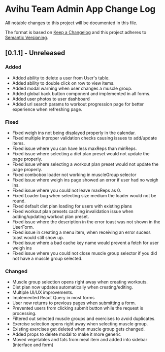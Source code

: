 # Avihu Team Admin App Change Log

All notable changes to this project will be documented in this file.

The format is based on [Keep a Changelog](http://keepachangelog.com/)
and this project adheres to [Semantic Versioning](http://semver.org/).

## [0.1.1] - Unreleased

### Added

- Added ability to delete a user from User's table.
- Added ability to double click on row to view items.
- Added modal warning when user changes a muscle group.
- Added global back button component and implemented in all forms.
- Added user photos to user dashboard
- Added url search params to workout progression page for better experience when refreshing page.
  
### Fixed

- Fixed weigh ins not being displayed properly in the calendar.
- Fixed multiple inproper validation checks causing issues to add/update items.
- Fixed issue where you can have less maxReps than minReps.
- Fixed issue where selecting a diet plan preset would not update the page properly.
- Fixed issue where selecting a workout plan preset would not update the page properly.
- Fixed combobox loader not working in muscleGroup selector
- Fixed issue where weigh ins page showed an error if user had no weigh ins.
- Fixed issue where you could not leave maxReps as 0.
- Fixed Loader bug when selecting size medium the loader would not be round.
- Fixed default diet plan loading for users with existing plans
- Fixed workout plan presets caching invalidation issue when adding/updating workout plan preset.
- Fixed issue where the description in the error toast was not shown in the UserForm.
- Fixed issue in creating a menu item, when receiving an error sucess toast would still show up.
- Fixed issue where a bad cache key name would prevent a fetch for user weigh ins
- Fixed issue where you could not close muscle group selector if you did not have a muscle group selected.

### Changed

- Muscle group selection opens right away when creating workouts.
- Diet plan now updates automatically when creating/editing.
- Multiple UI/UX improvements.
- Implemented React Query in most forms
- User now returns to previous pages when submitting a form.
- Prevented users from clicking submit button while the request is processing.
- Filtered out selected muscle groups and exercises to avoid duplicates.
- Exercise selection opens right away when selecting muscle group.
- Existing exercises get deleted when muscle group gets changed.
- Added props to delete modal to make it more generic
- Moved vegetables and fats from meal item and added into sidebar (interface and form)

